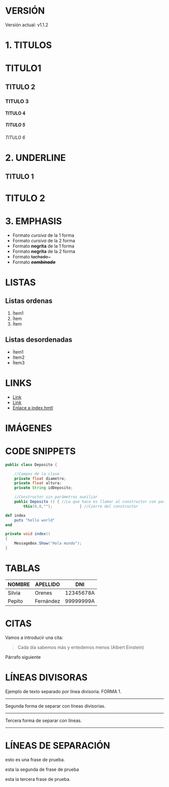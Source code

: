 # VERSIÓN
Versión actual: v1.1.2

# 1. TITULOS
# TITULO1
## TITULO 2
### TITULO 3
#### TITULO 4
##### TITULO 5
###### TITULO 6

# 2. UNDERLINE

TITULO 1
-------

TITULO 2
========

# 3. EMPHASIS

- Formato *cursiva* de la 1 forma
- Formato _cursiva_ de la 2 forma
- Formato **negrita** de la 1 forma
- Formato __negrita__ de la 2 forma
- Formato ~~tachado~~~
- Formato ~~__*combinado*__~~

# LISTAS

## Listas ordenas
1. Ítem1
1. Ítem
1. Ítem

## Listas desordenadas
- Ítem1
- Item2
- Ítem3

# LINKS
- <a href="http://www.google.com">Link</a>
- [Link](http://www.google.com)
- [Enlace a index.hmtl](index.html)

# IMÁGENES


# CODE SNIPPETS

```java
public class Deposito {    

    //Campos de la clase
    private float diametro;
    private float altura;
    private String idDeposito;

    //Constructor sin parámetros auxiliar
    public Deposito () { //Lo que hace es llamar al constructor con parámetros pasándole valores vacíos
        this(0,0,"");            } //Cierre del constructor


```

```ruby
def index
    puts "hello world"
end
```
```csharp
private void index()
{
    MessageBox.Show("Hola mundo");
}
```

# TABLAS

| NOMBRE | APELLIDO | DNI |
| -- | -- | -- |
| Silvia | Orenes | 12345678A |
| Pepito | Fernández | 99999999A |

# CITAS

Vamos a introducir una cita:
>Cada día sabemos más y entedemos menos (Albert Einstein) 

Párrafo siguiente

# LÍNEAS DIVISORAS

Ejemplo de texto separado por línea divisoria. FORMA 1.

---

Segunda forma de separar con líneas divisorias.

***

Tercera forma de separar con líneas.

___

# LÍNEAS DE SEPARACIÓN

esto es una frase de prueba.

esta la segunda de frase de prueba

esta la tercera frase de prueba.
